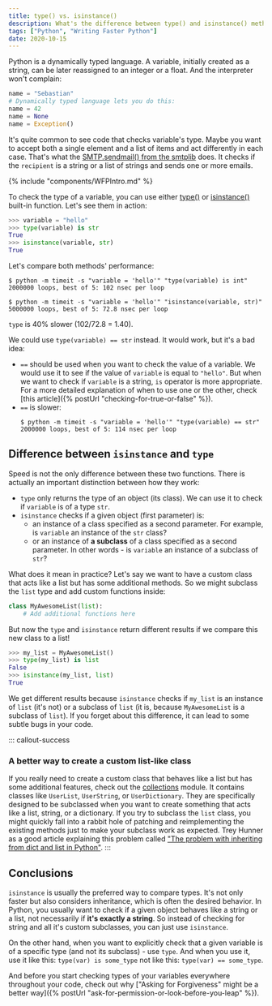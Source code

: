 ```yaml
---
title: type() vs. isinstance()
description: What's the difference between type() and isinstance() methods, and which one is better for checking the type of an object?
tags: ["Python", "Writing Faster Python"]
date: 2020-10-15
---
```


Python is a dynamically typed language. A variable, initially created as a string, can be later reassigned to an integer or a float. And the interpreter won't complain:

```python
name = "Sebastian"
# Dynamically typed language lets you do this:
name = 42
name = None
name = Exception()
```

It's quite common to see code that checks variable's type. Maybe you want to accept both a single element and a list of items and act differently in each case. That's what the [SMTP.sendmail() from the smtplib](https://docs.python.org/3/library/smtplib.html#smtplib.SMTP.sendmail) does. It checks if the `recipient` is a string or a list of strings and sends one or more emails.

{% include "components/WFPIntro.md" %}

To check the type of a variable, you can use either [type()](https://docs.python.org/3/library/functions.html#type) or [isinstance()](https://docs.python.org/3/library/functions.html#isinstance) built-in function. Let's see them in action:

```python
>>> variable = "hello"
>>> type(variable) is str
True
>>> isinstance(variable, str)
True
```

Let's compare both methods' performance:

```shell
$ python -m timeit -s "variable = 'hello'" "type(variable) is int"
2000000 loops, best of 5: 102 nsec per loop

$ python -m timeit -s "variable = 'hello'" "isinstance(variable, str)"
5000000 loops, best of 5: 72.8 nsec per loop
```

`type` is 40% slower (102/72.8 = 1.40).

We could use `type(variable) == str` instead. It would work, but it's a bad idea:

* `==` should be used when you want to check the value of a variable. We would use it to see if the value of `variable` is equal to `"hello"`. But when we want to check if `variable` is a string, `is` operator is more appropriate. For a more detailed explanation of when to use one or the other, check [this article]({% postUrl "checking-for-true-or-false" %}).
* `==` is slower:
    ```shell
    $ python -m timeit -s "variable = 'hello'" "type(variable) == str"
    2000000 loops, best of 5: 114 nsec per loop
    ```

## Difference between `isinstance` and `type`

Speed is not the only difference between these two functions. There is actually an important distinction between how they work:

* `type` only returns the type of an object (its class). We can use it to check if `variable` is of a type `str`.
* `isinstance` checks if a given object (first parameter) is:
  * an instance of a class specified as a second parameter. For example, is `variable` an instance of the `str` class?
  * or an instance of **a subclass** of a class specified as a second parameter. In other words - is `variable` an instance of a subclass of `str`?

What does it mean in practice? Let's say we want to have a custom class that acts like a list but has some additional methods. So we might subclass the `list` type and add custom functions inside:

```python
class MyAwesomeList(list):
    # Add additional functions here
```

But now the `type` and `isinstance` return different results if we compare this new class to a list!

```python
>>> my_list = MyAwesomeList()
>>> type(my_list) is list
False
>>> isinstance(my_list, list)
True
```

We get different results because `isinstance` checks if `my_list` is an instance of `list` (it's not) or a subclass of `list` (it is, because `MyAwesomeList` is a subclass of `list`). If you forget about this difference, it can lead to some subtle bugs in your code.

::: callout-success

### A better way to create a custom list-like class

If you really need to create a custom class that behaves like a list but has some additional features, check out the [collections](https://docs.python.org/3/library/collections.html) module. It contains classes like `UserList`, `UserString`, or `UserDictionary`. They are specifically designed to be subclassed when you want to create something that acts like a list, string, or a dictionary. If you try to subclass the `list` class, you might quickly fall into a rabbit hole of patching and reimplementing the existing methods just to make your subclass work as expected. Trey Hunner as a good article explaining this problem called ["The problem with inheriting from dict and list in Python"](https://treyhunner.com/2019/04/why-you-shouldnt-inherit-from-list-and-dict-in-python/).
:::

## Conclusions

`isinstance` is usually the preferred way to compare types. It's not only faster but also considers inheritance, which is often the desired behavior. In Python, you usually want to check if a given object behaves like a string or a list, not necessarily if **it's exactly a string**. So instead of checking for string and all it's custom subclasses, you can just use `isinstance`.

On the other hand, when you want to explicitly check that a given variable is of a specific type (and not its subclass) - use `type`. And when you use it, use it like this: `type(var) is some_type` not like this: `type(var) == some_type`.

And before you start checking types of your variables everywhere throughout your code, check out why ["Asking for Forgiveness" might be a better way]({% postUrl "ask-for-permission-or-look-before-you-leap" %}).
